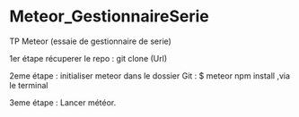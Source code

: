 # Meteor_GestionnaireSerie
TP Meteor (essaie de gestionnaire de serie)

1er étape récuperer le repo : git clone (Url)


2eme étape : initialiser meteor dans le dossier Git : $ meteor npm install ,via le terminal


3eme étape : Lancer météor.
